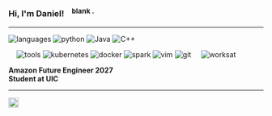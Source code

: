 ### Hi, I'm Daniel! &nbsp;&nbsp;<sup> blank .</sup>

----

![languages](https://img.shields.io/static/v1?label=&message=languages:&color=111&style=flat-square)
![python](https://img.shields.io/static/v1?logo=python&label=&message=python&color=36465D&logoColor=AAA&style=flat-square&link=)
![Java](https://img.shields.io/static/v1?logo=go&label=&message=golang&color=36465D&logoColor=AAA&style=flat-square)
![C++](https://img.shields.io/badge/C++-00599C?style=flat-square&logo=C%2B%2B&logoColor=AAA&style=flat-square&color=36465D)

&nbsp;&nbsp;&nbsp;
![tools](https://img.shields.io/static/v1?label=&message=tools:&color=111&style=flat-square)
![kubernetes](https://img.shields.io/static/v1?logo=kubernetes&label=&message=kubernetes&color=36465D&logoColor=AAA&style=flat-square)
![docker](https://img.shields.io/static/v1?logo=docker&label=&message=docker&color=36465D&logoColor=AAA&style=flat-square)
![spark](https://img.shields.io/static/v1?logo=apache-spark&label=&message=spark&color=36465D&logoColor=AAA&style=flat-square)
![vim](https://img.shields.io/static/v1?logo=vim&label=&message=vim&color=36465D&logoColor=AAA&style=flat-square)
![git](https://img.shields.io/static/v1?logo=git&label=&message=git&color=36465D&logoColor=AAA&style=flat-square)
&nbsp;&nbsp;&nbsp;
![worksat](https://img.shields.io/static/v1?label=&message=@:&color=111&style=flat-square)

**Amazon Future Engineer 2027**
<br/>
**Student at UIC** 

----
<a href="https://www.linkedin.com/in/danbcastro/">
  <img align="left" alt="Stefanie's LinkedIn" width="20px" src="https://simpleicons.now.sh/linkedin/495f7e" />
</a>

